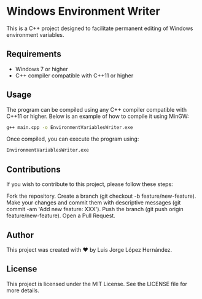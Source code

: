 # Windows Environment Writer

This is a C++ project designed to facilitate permanent editing of Windows environment variables.

## Requirements

- Windows 7 or higher
- C++ compiler compatible with C++11 or higher

## Usage

The program can be compiled using any C++ compiler compatible with C++11 or higher. Below is an example of how to compile it using MinGW:

```bash
g++ main.cpp -o EnvironmentVariablesWriter.exe
```

Once compiled, you can execute the program using:

```bash
EnvironmentVariablesWriter.exe
```

## Contributions
If you wish to contribute to this project, please follow these steps:

Fork the repository.
Create a branch (git checkout -b feature/new-feature).
Make your changes and commit them with descriptive messages (git commit -am 'Add new feature: XXX').
Push the branch (git push origin feature/new-feature).
Open a Pull Request.

## Author
This project was created with ❤️ by Luis Jorge López Hernández.

## License
This project is licensed under the MIT License. See the LICENSE file for more details.
